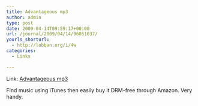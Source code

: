 ```yaml
---
title: Advantageous mp3
author: admin
type: post
date: 2009-04-14T09:59:17+00:00
url: /journal/2009/04/14/96051037/
yourls_shorturl:
  - http://lobban.org/i/4w
categories:
  - Links

---
```

Link: [Advantageous mp3][1]

Find music using iTunes then easily buy it DRM-free through Amazon. Very handy.

 [1]: http://www.advantageousmp3.com/mac/
